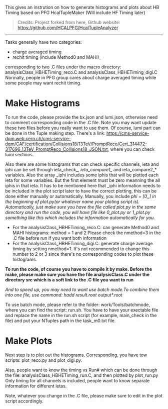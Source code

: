 This gives an instrution on how to generate histograms and plots about HB Timing based on PFG HcalTupleMaker (Will include HF Timing later)

> Credits: Project forked from here,
> Github website: https://github.com/HCALPFG/HcalTupleAnalyzer

---
 
Tasks generally have two categories:
* charge averaged timing
* rechit timing (include Method0 and MAHI)_

corresponding to two .C files under the macro directory: analysisClass_HBHETiming_reco.C and analysisClass_HBHETiming_digi.C
Normally, people in PFG group cares about charge averaged timing while some people may want rechit timing.

# Make Histograms

To run the code, please provide the bx.json and lumi.json, otherwise need to comment corresponding code in the .C file. Note you may want update these two files before you really want to use them. Of course, lumi part can be done in the Tuple making step. There's a link: https://cms-service-dqm.web.cern.ch/cms-service-dqm/CAF/certification/Collisions18/13TeV/PromptReco/Cert_314472-317696_13TeV_PromptReco_Collisions18_JSON.txt, where you can check lumi sections.

Also there are some histograms that can check specific channels, ieta and iphi can be set through ieta_check_*, ieta_compare1_* and ieta_compare2_* variables. Also the array _iphi includes some iphis that will be plotted each ieta for some variables. But the first element must be zero meanning the all iphis in that ieta. It has to be mentioned here that _iphi information needs to be included in the plot script later to have the correct plotting, this can be done either manually or automatically. Manually, you include _phi = [0,*,*] in the beginning of plot.py(or whatever name your ploting script is). Automatically, just make sure you have the file called plot.py in the same directory and run the code, you will have file like 0_plot.py or 1_plot.py something like this which includes the information automatically for you._

* For the analysisClass_HBHETiming_reco.C:
can generate Method0 and MAHI histograms: method = 1 and 2
Please check the nmethod=3 in the .C file before run if you want both information
* For the analysisClass_HBHETiming_digi.C:
generate charge average timing by setting nmethod=1. It's not recommended to change this number to 2 or 3 since there's no corresponding codes to plot these histograms.


__To run the code, of course you have to compile it by make. Before the make, please make sure you have the file analysisClass.C under the directory src which is a soft link to the .C file you want to run__

_And to speed up, you may need to want use batch mode.To combine them into one file, use command: hadd result.root output*.root_

To use batch mode, please refer to the folder: work/Tools/batchmode, where you can find the script: run.sh. You have to have your exectable file and replace the name in the run.sh script (for example, main_check in the file) and put your NTuples path in the task_m0.txt file.

# Make Plots
Next step is to plot out the histograms. Corresponding, you have tow scripts: plot_reco.py and plot_digi.py.

Also, people want to know the timing vs Run# which can be done through the file: analysisClass_HBHETiming_run.C, and then plotted by plot_run.py
Only timing for all channels is included, people want to know separate information for different ietas.

Note, whatever you change in the .C file, please make sure to edit in the plot script accordingly.
